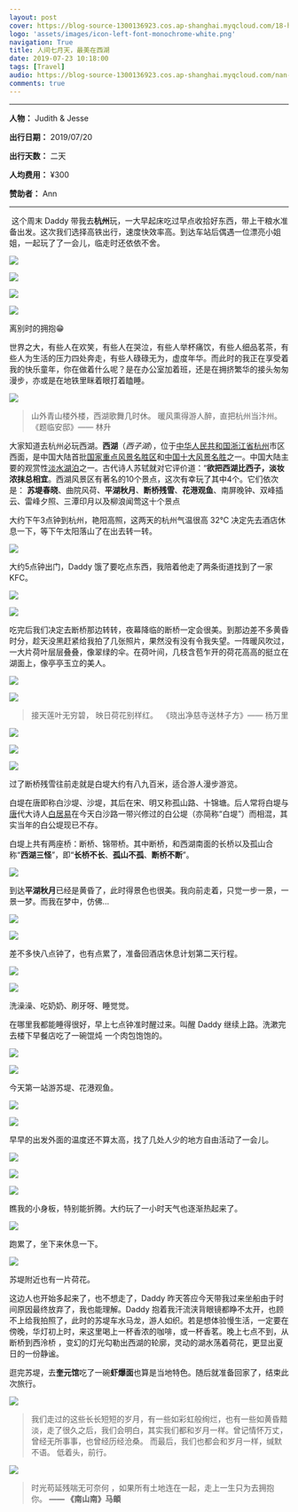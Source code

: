 ```yaml
---
layout: post
cover: https://blog-source-1300136923.cos.ap-shanghai.myqcloud.com/18-hang-zhou-xi-hu/19-cover-xi-hu.jpg
logo: 'assets/images/icon-left-font-monochrome-white.png'
navigation: True
title: 人间七月天，最美在西湖
date: 2019-07-23 10:18:00
tags: [Travel]
audio: https://blog-source-1300136923.cos.ap-shanghai.myqcloud.com/nan-shan-nan.mp3
comments: true
---
```


-------

**人物：** Judith & Jesse

**出行日期：** 2019/07/20

**出行天数：** 二天

**人均费用：** ¥300

**赞助者：** Ann

--------

​		这个周末 Daddy 带我去**杭州**玩，一大早起床吃过早点收拾好东西，带上干粮水准备出发。这次我们选择高铁出行，速度快效率高。到达车站后偶遇一位漂亮小姐姐，一起玩了了一会儿，临走时还依依不舍。

![](https://blog-source-1300136923.cos.ap-shanghai.myqcloud.com/18-hang-zhou-xi-hu/IMG_9533.jpg)

![](https://blog-source-1300136923.cos.ap-shanghai.myqcloud.com/18-hang-zhou-xi-hu/IMG_9532.jpg)

![](https://blog-source-1300136923.cos.ap-shanghai.myqcloud.com/18-hang-zhou-xi-hu/IMG_9123.JPG)

![](https://blog-source-1300136923.cos.ap-shanghai.myqcloud.com/18-hang-zhou-xi-hu/IMG_9130.JPG)

离别时的拥抱😁

​		世界之大，有些人在欢笑，有些人在哭泣，有些人举杯痛饮，有些人细品茗茶，有些人为生活的压力四处奔走，有些人碌碌无为，虚度年华。而此时的我正在享受着我的快乐童年，你在做着什么呢？是在办公室加着班，还是在拥挤繁华的接头匆匆漫步，亦或是在地铁里眯着眼打着瞌睡。

![](https://blog-source-1300136923.cos.ap-shanghai.myqcloud.com/18-hang-zhou-xi-hu/aste_2019-07-23_16-46-16.png)
>山外青山楼外楼，西湖歌舞几时休。 暖风熏得游人醉，直把杭州当汴州。
>										                  《题临安邸》—— 林升 

大家知道去杭州必玩西湖。**西湖**（*西子湖*），位于[中华人民共和国](https://zh.wikipedia.org/wiki/中华人民共和国)[浙江省](https://zh.wikipedia.org/wiki/浙江省)[杭州](https://zh.wikipedia.org/wiki/杭州市)市区西面，是中国大陆首批[国家重点风景名胜区](https://zh.wikipedia.org/wiki/国家重点风景名胜区)和[中国十大风景名胜](https://zh.wikipedia.org/wiki/中国十大风景名胜)之一。中国大陆主要的观赏性[淡水湖泊](https://zh.wikipedia.org/wiki/淡水湖)之一。古代诗人苏轼就对它评价道：“**欲把西湖比西子，淡妆浓抹总相宜**。西湖风景区有著名的10个景点，这次有幸玩了其中4个。它们依次是：
**苏堤春晓**、曲院风荷、**平湖秋月**、**断桥残雪**、**花港观鱼**、南屏晚钟、双峰插云、雷峰夕照、三潭印月以及柳浪闻莺这十个景点

大约下午3点钟到杭州，艳阳高照，这两天的杭州气温很高 32℃ 决定先去酒店休息一下，等下午太阳落山了在出去转一转。

![](https://blog-source-1300136923.cos.ap-shanghai.myqcloud.com/18-hang-zhou-xi-hu/IMG_9535.jpg)

大约5点钟出门，Daddy 饿了要吃点东西，我陪着他走了两条街道找到了一家 KFC。

![](https://blog-source-1300136923.cos.ap-shanghai.myqcloud.com/18-hang-zhou-xi-hu/IMG_9536.jpg)



![](https://blog-source-1300136923.cos.ap-shanghai.myqcloud.com/18-hang-zhou-xi-hu/IMG_9538.jpg)

吃完后我们决定去断桥那边转转，夜幕降临的断桥一定会很美。到那边差不多黄昏时分，趁天没黑赶紧给我拍了几张照片，果然没有没有令我失望。一阵暖风吹过，一大片荷叶层层叠叠，像翠绿的伞。在荷叶间，几枝含苞乍开的荷花高高的挺立在湖面上，像亭亭玉立的美人。

![](https://blog-source-1300136923.cos.ap-shanghai.myqcloud.com/18-hang-zhou-xi-hu/paste_2019-07-23_16-54-43.png)

![](https://blog-source-1300136923.cos.ap-shanghai.myqcloud.com/18-hang-zhou-xi-hu/paste_2019-07-23_16-55-11.png)

> 接天莲叶无穷碧， 映日荷花别样红。
> ​														《晓出净慈寺送林子方》—— 杨万里

![](https://blog-source-1300136923.cos.ap-shanghai.myqcloud.com/18-hang-zhou-xi-hu/IMG_9517.jpg)

![](https://blog-source-1300136923.cos.ap-shanghai.myqcloud.com/18-hang-zhou-xi-hu/IMG_9531.jpg)

![](https://blog-source-1300136923.cos.ap-shanghai.myqcloud.com/18-hang-zhou-xi-hu/IMG_9527.jpg)

过了断桥残雪往前走就是白堤大约有八九百米，适合游人漫步游览。

白堤在唐即称白沙堤、沙堤，其后在宋、明又称孤山路、十锦塘。后人常将白堤与[唐](https://zh.wikipedia.org/wiki/唐)代大诗人[白居易](https://zh.wikipedia.org/wiki/白居易)在今天白沙路一带兴修过的白公堤（亦简称“白堤”）而相混，其实当年的白公堤现已不存。

白堤上共有两座桥：断桥、锦带桥。其中断桥，和西湖南面的长桥以及孤山合称“**西湖三怪**”，即“**长桥不长**、**孤山不孤**、**断桥不断**”。

![](https://blog-source-1300136923.cos.ap-shanghai.myqcloud.com/18-hang-zhou-xi-hu/IMG_9508.jpg)

到达**平湖秋月**已经是黄昏了，此时得景色也很美。我向前走着，只觉一步一景，一景一梦。而我在梦中，仿佛…

![](https://blog-source-1300136923.cos.ap-shanghai.myqcloud.com/18-hang-zhou-xi-hu/IMG_9510_tiny.jpg)

![](https://blog-source-1300136923.cos.ap-shanghai.myqcloud.com/18-hang-zhou-xi-hu/aste_2019-07-23_15-08-06.png)

差不多快八点钟了，也有点累了，准备回酒店休息计划第二天行程。

![](https://blog-source-1300136923.cos.ap-shanghai.myqcloud.com/18-hang-zhou-xi-hu/IMG_9501.jpg)

![](https://blog-source-1300136923.cos.ap-shanghai.myqcloud.com/18-hang-zhou-xi-hu/IMG_6713_polarr.JPG)

洗澡澡、吃奶奶、刷牙呀、睡觉觉。

在哪里我都能睡得很好，早上七点钟准时醒过来。叫醒 Daddy 继续上路。洗漱完去楼下早餐店吃了一碗馄炖 一个肉包饱饱的。

![](https://blog-source-1300136923.cos.ap-shanghai.myqcloud.com/18-hang-zhou-xi-hu/IMG_9250.JPG)

![](https://blog-source-1300136923.cos.ap-shanghai.myqcloud.com/18-hang-zhou-xi-hu/IMG_9496.jpg)

今天第一站游苏堤、花港观鱼。

![](https://blog-source-1300136923.cos.ap-shanghai.myqcloud.com/18-hang-zhou-xi-hu/IMG_9447.jpg)

![](https://blog-source-1300136923.cos.ap-shanghai.myqcloud.com/18-hang-zhou-xi-hu/paste_2019-07-24_18-17-31.png)

早早的出发外面的温度还不算太高，找了几处人少的地方自由活动了一会儿。

![](https://blog-source-1300136923.cos.ap-shanghai.myqcloud.com/18-hang-zhou-xi-hu/paste_2019-07-24_18-16-05.png)



![](https://blog-source-1300136923.cos.ap-shanghai.myqcloud.com/18-hang-zhou-xi-hu/IMG_9486.jpg)

![](https://blog-source-1300136923.cos.ap-shanghai.myqcloud.com/18-hang-zhou-xi-hu/IMG_9481.jpg)

瞧我的小身板，特别能折腾。大约玩了一小时天气也逐渐热起来了。

![](https://blog-source-1300136923.cos.ap-shanghai.myqcloud.com/18-hang-zhou-xi-hu/IMG_9475.jpg)

跑累了，坐下来休息一下。

![](https://blog-source-1300136923.cos.ap-shanghai.myqcloud.com/18-hang-zhou-xi-hu/IMG_9443.jpg)

苏堤附近也有一片荷花。

这边人也开始多起来了，也不想走了，Daddy 昨天答应今天带我过来坐船由于时间原因最终放弃了，我也能理解。Daddy 抱着我汗流浃背眼镜都睁不太开，也顾不上给我拍照了，此时的苏堤车水马龙，游人如织。若是想体验慢生活，一定要在傍晚，华灯初上时，来这里喝上一杯香浓的咖啡，或一杯香茗。晚上七点不到，从断桥到西泠桥  ，变幻的灯光勾勒出西湖的轮廓，灵动的湖水荡着荷花，更显出夏日的一份静谧。

逛完苏堤，去**奎元馆**吃了一碗**虾爆面**也算是当地特色。随后就准备回家了，结束此次旅行。

![](https://blog-source-1300136923.cos.ap-shanghai.myqcloud.com/18-hang-zhou-xi-hu/IMG_9225.JPG)

> 我们走过的这些长长短短的岁月，有一些如彩虹般绚烂，也有一些如黄昏黯淡，走了很久之后，我们会明白，其实我们都和岁月一样。曾记情怀万丈，曾经无所事事，也曾经历经沧桑。
> 而最后，我们也都会和岁月一样，缄默不语。
> 低着头，前行。

![](https://blog-source-1300136923.cos.ap-shanghai.myqcloud.com/18-hang-zhou-xi-hu/IMG_9419.jpg)

> 时光苟延残喘无可奈何 ，如果所有土地连在一起，走上一生只为去拥抱你。
> 											**—— 《南山南》马頔**